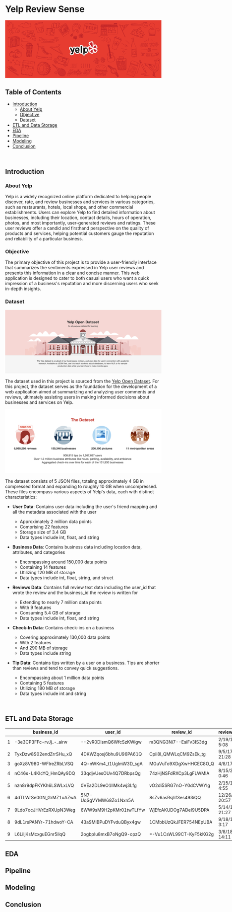 # Yelp Review Sense

<img src="https://github.com/yashraizada/yelp-review-sense/blob/main/images/Header.png?raw=true"/>

## Table of Contents

* [Introduction](#Introduction)
   * [About Yelp](#About-Yelp)
   * [Objective](#Objective)
   * [Dataset](#Dataset)
* [ETL and Data Storage ](#ETL-and-Data-Storage)
* [EDA](#EDA)
* [Pipeline](#Pipeline)
* [Modeling](#Modeling)
* [Conclusion](#Conclusion)

<br/>

## Introduction

### About Yelp

Yelp is a widely recognized online platform dedicated to helping people discover, rate, and review businesses and services in various categories, such as restaurants, hotels, local shops, and other commercial establishments. Users can explore Yelp to find detailed information about businesses, including their location, contact details, hours of operation, photos, and most importantly, user-generated reviews and ratings. These user reviews offer a candid and firsthand perspective on the quality of products and services, helping potential customers gauge the reputation and reliability of a particular business.

### Objective

The primary objective of this project is to provide a user-friendly interface that summarizes the sentiments expressed in Yelp user reviews and presents this information in a clear and concise manner. This web application is designed to cater to both casual users who want a quick impression of a business's reputation and more discerning users who seek in-depth insights.

### Dataset

<img src="https://github.com/yashraizada/yelp-review-sense/blob/main/images/Yelp%20Open%20Dataset.png?raw=true"/>

The dataset used in this project is sourced from the [Yelp Open Dataset](https://www.yelp.com/dataset). For this project, the dataset serves as the foundation for the development of a web application aimed at summarizing and analyzing user comments and reviews, ultimately assisting users in making informed decisions about businesses and services on Yelp.

<img src="https://github.com/yashraizada/yelp-review-sense/blob/main/images/Dataset%20Description.png?raw=true"/>

The dataset consists of 5 JSON files, totaling approximately 4 GB in compressed format and expanding to roughly 10 GB when uncompressed. These files encompass various aspects of Yelp's data, each with distinct characteristics:

* **User Data**: Contains user data including the user's friend mapping and all the metadata associated with the user
    * Approximately 2 million data points
    * Comprising 22 features
    * Storage size of 3.4 GB
    * Data types include int, float, and string

* **Business Data**: Contains business data including location data, attributes, and categories
    * Encompassing around 150,000 data points
    * Containing 14 features
    * Utilizing 120 MB of storage
    * Data types include int, float, string, and struct

* **Reviews Data**: Contains full review text data including the user_id that wrote the review and the business_id the review is written for
    * Extending to nearly 7 million data points
    * With 9 features
    * Consuming 5.4 GB of storage
    * Data types include int, float, and string

* **Check-In Data**: Contains check-ins on a business
    * Covering approximately 130,000 data points
    * With 2 features
    * And 290 MB of storage
    * Data types include string

* **Tip Data**: Contains tips written by a user on a business. Tips are shorter than reviews and tend to convey quick suggestions.
    * Encompassing about 1 million data points
    * Containing 5 features
    * Utilizing 180 MB of storage
    * Data types include int and string


<br/>

## ETL and Data Storage

<style>
table:nth-of-type(1) {
    display:table;
    width:100%;
}
table:nth-of-type(1) th:nth-of-type(2) {
    width:10%;
}
</style>

|      |business_id           |user_id               |review_id              |review_date   |review_stars|<div style="width:370px">review_text</div>        |review_total_interaction|user_yelping_since|user_review_count|user_average_stars|user_fans|user_friends_count|user_total_interactions|user_total_compliments|user_elite_years_count|user_elite_min_year|user_elite_max_year|<div style="width:370px">biz_name</div> |biz_city    |biz_state|biz_postal_code|biz_latitude|biz_longitude|biz_stars|biz_review_count|checkin_count|checkin_date_min|checkin_date_max|
|------|----------------------|----------------------|-----------------------|--------------|------------|--------------------------------------------------|------------------------|------------------|-----------------|------------------|---------|------------------|-----------------------|----------------------|----------------------|-------------------|-------------------|----------------------------------------|------------|---------|---------------|------------|-------------|---------|----------------|-------------|----------------|----------------|
|1     |-3e3CP3FFc-rvJj_-_airw|--2vR0DIsmQ6WfcSzKWigw|m3QNG3Ni7--EsiFv3IS3dg |2/19/15 5:08  |4           |Da uns der erste Parkplatz in der Chinatown su... |302                     |11/27/12 14:19    |1534             |4.18              |880      |3982              |578739                 |133351                |10                    |20                 |2021               |Penn's Landing                          |Philadelphia|PA       |19106          |39.960022   |-75.13715    |3.5      |80              |594          |7/4/10 1:17     |7/2/10 23:27    |
|2     |TyxDzw8S02endZrrSHu_xQ|4DKWZqosj6bhu9U96PA61Q|Cpii8I_QMWLqCM9ZsEk_tg |9/5/17 21:28  |1           |the young girl acted like she is an expert whil...|2                       |8/14/17 21:49     |1                |1                 |0        |1                 |2                      |0                     |0                     |0                  |0                  |Venus Nail and Spa                      |Nashville   |TN       |37203          |36.144527   |-86.81404    |3.5      |138             |44           |5/25/11 18:39   |4/29/11 14:42   |
|3     |goXz8V980-WFIreZRbLVSQ|4Q-nWKm4_t1UgImW3D_sgA|MGuVuTo9XDgXwHHCEC8O_Q |4/8/17 0:41   |1           |My original post of this place is below so you... |0                       |1/16/16 13:43     |8                |2.56              |0        |1                 |7                      |0                     |0                     |0                  |0                  |317 Burger                              |Indianapolis|IN       |46220          |39.87054    |-86.14242    |4        |422             |693          |12/8/13 1:28    |12/8/13 1:23    |
|4     |nC46s-L4KIcYQ_HmQAy9DQ|33qdjvUesOUv4Q7DRbpsQg|74zHjNSFdRXCp3LgFLWMlA |8/15/20 0:46  |4           |We visited last week, and it was our first in ... |1                       |9/14/15 19:50     |163              |4.33              |9        |79                |351                    |106                   |6                     |20                 |2021               |Juicy Seafood Indy - Castleton          |Indianapolis|IN       |46250          |39.91194    |-86.06847    |4        |72              |60           |2/7/20 20:38    |1/31/20 22:54   |
|5     |nzn8r9dpFKYKh6LSWLxLVQ|0VEa2DL9eO1llMk4wj3Lfg|vO2di5SRG7nO-Y0dCVWYIg |2/15/16 4:55  |5           |What is Kaia Fit?  According the website: Wh...   |20                      |10/29/12 4:10     |155              |4.37              |24       |292               |1191                   |348                   |3                     |2015               |2017               |Kaia FIT Sierra - Sparks/Spanish Springs|Sparks      |NV       |89436          |39.58022    |-119.72312   |5        |9               |561          |12/28/15 15:04  |12/23/15 15:17  |
|6     |4dTLWrSe0GN_GrMZ1uAZwA|5N7-UqSgVYMW68Zo1Nxn5A|8sZv6asRsjIif3es493iQQ |12/26/14 20:57|5           |Hooters is the same experience in terms if food...|0                       |10/5/13 2:22      |8                |4.3               |0        |1                 |8                      |1                     |0                     |0                  |0                  |Hooters                                 |Metairie    |LA       |70006          |30.004791   |-90.18974    |3        |94              |603          |7/11/10 16:48   |6/16/10 0:06    |
|7     |9Ldo7ocJHVrEzRXUpN3Weg|6WW9sM9H2pKMr01twTLfYw|WjEfcAKUDOg7ADeI9U5DPA |5/14/15 21:27 |5           |My favorite nail salon! Great staff and service...|1                       |5/20/13 17:32     |1                |5                 |0        |1                 |1                      |0                     |0                     |0                  |0                  |Tampa Nails                             |Tampa       |FL       |33606          |27.945114   |-82.48182    |2.5      |121             |40           |8/28/14 14:17   |6/7/14 15:20    |
|8     |9dL1rsPANYr-71hdwoY-CA|43aSMIBPuDYFvduQByx4gw|1CMbbUzQkJFER754NEpUBA |9/18/15 3:17  |3           |The food is awesome and the staff are very swe... |1                       |4/14/10 22:51     |66               |3.81              |6        |225               |89                     |14                    |0                     |0                  |0                  |Desi Tadka Indian Cuisine               |Oldsmar     |FL       |34677          |28.042406   |-82.67776    |4        |169             |213          |5/24/13 0:57    |5/5/13 18:26    |
|9     |L6LiIjKsMcxguEGnr5ilqQ|2ogbpIu8mxB7oNgQ9-opzQ|=-Vu1CsWL99CT-KyF5kKG2g|3/8/18 14:11  |5           |Holy wow! What a great experience. Mary, our se...|1                       |2/18/15 20:43     |478              |4.63              |19       |705               |771                    |87                    |7                     |20                 |2021               |Spoke & Steele                          |Indianapolis|IN       |46225          |39.765095   |-86.15966    |4        |360             |574          |12/6/14 19:45   |12/5/14 0:46    |


## EDA
## Pipeline
## Modeling
## Conclusion
